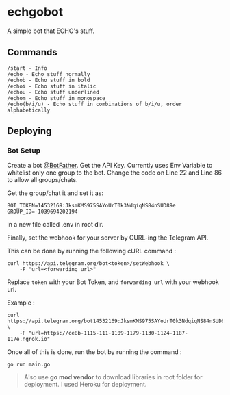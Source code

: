 # echgobot
A simple bot that ECHO's stuff.

## Commands
```
/start - Info
/echo - Echo stuff normally
/echob - Echo stuff in bold
/echoi - Echo stuff in italic
/echou - Echo stuff underlined
/echom - Echo stuff in monospace
/echo(b/i/u) - Echo stuff in combinations of b/i/u, order alphabetically
```

## Deploying

### Bot Setup 
Create a bot [@BotFather](https://t.me/botfather). Get the API Key.
Currently uses Env Variable to whitelist only one group to the bot.
Change the code on Line 22 and Line 86 to allow all groups/chats.

Get the group/chat it and set it as:
```
BOT_TOKEN=14532169:JksmKMS975SAYoUrT0k3NdqiqNS84nSUD89e
GROUP_ID=-1039694202194
```
in a new file called .env in root dir.

Finally, set the webhook for your server by CURL-ing the Telegram API.

This can be done by running the following cURL command :

```
curl https://api.telegram.org/bot<token>/setWebhook \
    -F "url=<forwarding url>"
```

Replace ```token``` with your Bot Token, and ```forwarding url``` with your webhook url.

Example :
```
curl https://api.telegram.org/bot14532169:JksmKMS975SAYoUrT0k3NdqiqNS84nSUD89e/setWebhook \
    -F "url=https://ce8b-1115-111-1109-1179-1130-1124-1187-117e.ngrok.io"
```

Once all of this is done, run the bot by running the command :

```
go run main.go
```

> Also use **go mod vendor** to download libraries in root folder for deployment. I used Heroku for deployment.

